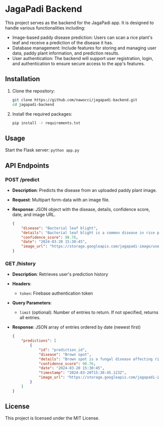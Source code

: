 # JagaPadi Backend

This project serves as the backend for the JagaPadi app. It is designed to handle various functionalities including:

- Image-based paddy disease prediction: Users can scan a rice plant's leaf and receive a prediction of the disease it has.
- Database management: Include features for storing and managing user data, paddy plant information, and prediction results.
- User authentication: The backend will support user registration, login, and authentication to ensure secure access to the app's features.
    
## Installation

1. Clone the repository:
    ```sh
    git clone https://github.com/nawocci/jagapadi-backend.git
    cd jagapadi-backend
    ```

2. Install the required packages:
    ```sh
    pip install -r requirements.txt
    ```

## Usage

Start the Flask server:
    ```
    python app.py
    ```

## API Endpoints

### POST /predict

- **Description**: Predicts the disease from an uploaded paddy plant image.
- **Request**: Multipart form-data with an image file.
- **Response**: JSON object with the disease, details, confidence score, date, and image URL.

    ```json
    {
        "disease": "Bacterial leaf blight",
        "details": "Bacterial leaf blight is a common disease in rice plants caused by Xanthomonas oryzae. Symptoms include water-soaked lesions on leaves that turn yellow and then brown. The disease spreads rapidly in warm, humid conditions and can significantly reduce yield if not managed properly.",
        "confidence_score": 98.76,
        "date": "2024-03-20 15:30:45",
        "image_url": "https://storage.googleapis.com/jagapadi-image/users/user_id/predictions/image.jpg"
    }
    ```

### GET /history

- **Description**: Retrieves user's prediction history
- **Headers**: 
  - `token`: Firebase authentication token
- **Query Parameters**:
  - `limit` (optional): Number of entries to return. If not specified, returns all entries.
- **Response**: JSON array of entries ordered by date (newest first)

    ```json
    {
        "predictions": [
            {
                "id": "prediction_id",
                "disease": "Brown spot",
                "details": "Brown spot is a fungal disease affecting rice plants...",
                "confidence_score": 98.76,
                "date": "2024-03-20 15:30:45",
                "timestamp": "2024-03-20T15:30:45.123Z",
                "image_url": "https://storage.googleapis.com/jagapadi-image/users/user_id/predictions/image.jpg"
            }
        ]
    }
    ```

## License

This project is licensed under the MIT License.